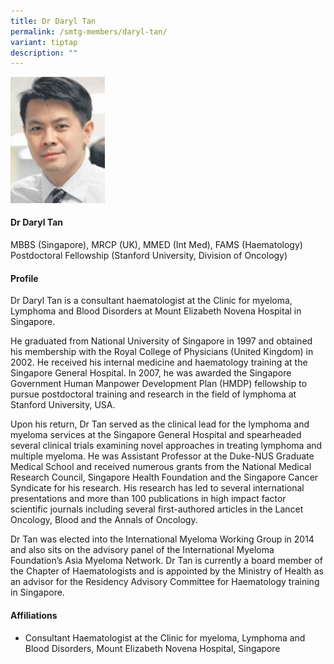 ```yaml
---
title: Dr Daryl Tan
permalink: /smtg-members/daryl-tan/
variant: tiptap
description: ""
---
```

<p></p><div class="isomer-image-wrapper"><img style="width: 30%;" height="auto" width="100%" alt="" src="/images/Myeloma Tumour Group/Member Photos/MTG___Dr_Daryl_Tan.png"></div><h4><strong>Dr Daryl Tan</strong></h4><p>MBBS (Singapore), MRCP (UK), MMED (Int Med), FAMS (Haematology)<strong><br></strong>Postdoctoral Fellowship (Stanford University, Division of Oncology)</p><h4><strong>Profile</strong></h4><p>Dr Daryl Tan is a consultant haematologist at the Clinic for myeloma, Lymphoma and Blood Disorders at Mount Elizabeth Novena Hospital in Singapore. </p><p>He graduated from National University of Singapore in 1997 and obtained his membership with the Royal College of Physicians (United Kingdom) in 2002. He received his internal medicine and haematology training at the Singapore General Hospital. In 2007, he was awarded the Singapore Government Human Manpower Development Plan (HMDP) fellowship to pursue postdoctoral training and research in the field of lymphoma at Stanford University, USA. </p><p>Upon his return, Dr Tan served as the clinical lead for the lymphoma and myeloma services at the Singapore General Hospital and spearheaded several clinical trials examining novel approaches in treating lymphoma and multiple myeloma. He was Assistant Professor at the Duke-NUS Graduate Medical School and received numerous grants from the National Medical Research Council, Singapore Health Foundation and the Singapore Cancer Syndicate for his research. His research has led to several international presentations and more than 100 publications in high impact factor scientific journals including several first-authored articles in the Lancet Oncology, Blood and the Annals of Oncology. </p><p>Dr Tan was elected into the International Myeloma Working Group in 2014 and also sits on the advisory panel of the International Myeloma Foundation’s Asia Myeloma Network. Dr Tan is currently a board member of the Chapter of Haematologists and is appointed by the Ministry of Health as an advisor for the Residency Advisory Committee for Haematology training in Singapore.&nbsp;</p><h4><strong>Affiliations</strong></h4><ul data-tight="true" class="tight"><li><p>Consultant Haematologist at the Clinic for myeloma, Lymphoma and Blood Disorders, Mount Elizabeth Novena Hospital, Singapore</p></li></ul><p></p>